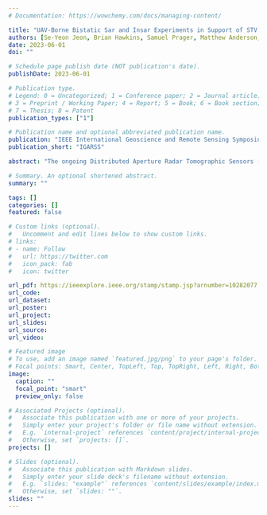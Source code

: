 ```yaml
---
# Documentation: https://wowchemy.com/docs/managing-content/

title: "UAV-Borne Bistatic Sar and Insar Experiments in Support of STV and SDC Target Observables"
authors: [Se-Yeon Jeon, Brian Hawkins, Samuel Prager, Matthew Anderson, Stefano Moro, Robert Beauchamp, Eric Loria, Soon-Jo Chung, Marco Lavalle]
date: 2023-06-01
doi: ""

# Schedule page publish date (NOT publication's date).
publishDate: 2023-06-01

# Publication type.
# Legend: 0 = Uncategorized; 1 = Conference paper; 2 = Journal article;
# 3 = Preprint / Working Paper; 4 = Report; 5 = Book; 6 = Book section;
# 7 = Thesis; 8 = Patent
publication_types: ["1"]

# Publication name and optional abbreviated publication name.
publication: "IEEE International Geoscience and Remote Sensing Symposium"
publication_short: "IGARSS"

abstract: "The ongoing Distributed Aperture Radar Tomographic Sensors (DARTS) project at NASA Jet Propulsion Laboratory aims to mature and demonstrate multi-static SAR measurements for fine-scale 3D imaging of surface topography, vegetation, and surface deformation and change. The project explores the use of drones as SAR platforms and integrates software-defined radar on RF system-on-chip for compact and flexible radar instruments. This paper highlights the progress in DARTS hardware development, experiments, and data processing. The recent experiments have successfully demonstrated monostatic interferometry as well as acquisition and processing of bi-static SAR imagery. By leveraging the advantages of multi-static SAR and drone-based platforms, the project aims to build a testbed for future missions design and enhanced SAR imaging capabilities for scientific applications."

# Summary. An optional shortened abstract.
summary: ""

tags: []
categories: []
featured: false

# Custom links (optional).
#   Uncomment and edit lines below to show custom links.
# links:
# - name: Follow
#   url: https://twitter.com
#   icon_pack: fab
#   icon: twitter

url_pdf: https://ieeexplore.ieee.org/stamp/stamp.jsp?arnumber=10282077
url_code:
url_dataset:
url_poster:
url_project:
url_slides:
url_source:
url_video:

# Featured image
# To use, add an image named `featured.jpg/png` to your page's folder. 
# Focal points: Smart, Center, TopLeft, Top, TopRight, Left, Right, BottomLeft, Bottom, BottomRight.
image:
  caption: ""
  focal_point: "smart"
  preview_only: false

# Associated Projects (optional).
#   Associate this publication with one or more of your projects.
#   Simply enter your project's folder or file name without extension.
#   E.g. `internal-project` references `content/project/internal-project/index.md`.
#   Otherwise, set `projects: []`.
projects: []

# Slides (optional).
#   Associate this publication with Markdown slides.
#   Simply enter your slide deck's filename without extension.
#   E.g. `slides: "example"` references `content/slides/example/index.md`.
#   Otherwise, set `slides: ""`.
slides: ""
---
```

